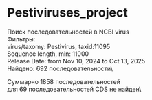 # Pestiviruses_project
Поиск последовательностей в NCBI virus\
Фильтры:\
virus/taxomy: Pestivirus, taxid:11095\
Sequence length, min: 11000\
Release Date: from Nov 10, 2024 to Oct 13, 2025\
Найдено: 692 последовательности\

Суммарно 1858 последовательностей\
для 69 последовательностей CDS не найден\

